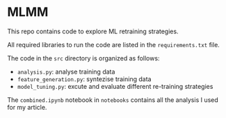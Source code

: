 # MLMM

This repo contains code to explore ML retraining strategies.

All required libraries to run the code are listed in the `requirements.txt` file. 

The code in the `src` directory is organized as follows:
- `analysis.py`: analyse training data
- `feature_generation.py`: syntezise training data  
- `model_tuning.py`: excute and evaluate different re-training strategies

The `combined.ipynb` notebook in `notebooks` contains all the analysis I used for my article.
